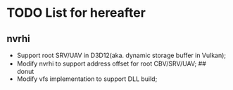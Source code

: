 # TODO List for hereafter
##  nvrhi
  - Support root SRV/UAV in D3D12(aka. dynamic storage buffer in Vulkan);
  - Modify nvrhi to support address offset for root CBV/SRV/UAV;
##　donut
  - Modify vfs implementation to support DLL build;
